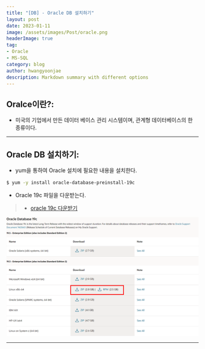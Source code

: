 ```yaml
---
title: "[DB] - Oracle DB 설치하기"
layout: post
date: 2023-01-11
image: /assets/images/Post/oracle.png
headerImage: true
tag:
- Oracle
- MS-SQL
category: blog
author: hwangyoonjae
description: Markdown summary with different options
---
```


## Oralce이란?:
- 미국의 기업에서 만든 데이터 베이스 관리 시스템이며, 관계형 데이터베이스의 한 종류이다.

* * *

## Oracle DB 설치하기:
- yum을 통하여 Oracle 설치에 필요한 내용을 설치한다.
```bash
$ yum -y install oracle-database-preinstall-19c
```

- Oracle 19c 파일을 다운받는다.
> * [oracle 19c 다운받기](https://www.oracle.com/database/technologies/oracle-database-software-downloads.html "oracle 19c 다운받기")

[![테스트](/assets/images/DB/oracle%20%EC%84%A4%EC%B9%98%ED%8C%8C%EC%9D%BC%20%EB%8B%A4%EC%9A%B4%EB%A1%9C%EB%93%9C.PNG)](/assets/images/DB/oracle%20%EC%84%A4%EC%B9%98%ED%8C%8C%EC%9D%BC%20%EB%8B%A4%EC%9A%B4%EB%A1%9C%EB%93%9C.PNG)

* * *